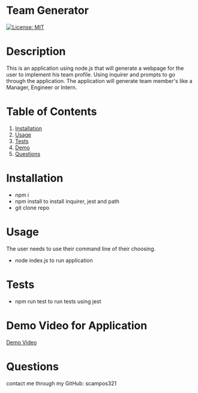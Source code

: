 # Team Generator
[![License: MIT](https://img.shields.io/badge/License-MIT-yellow.svg)](https://opensource.org/licenses/MIT)
# Description

This is an application using node.js that will generate a webpage for the user to implement his team profile. Using inquirer and prompts to go through the application. The application will generate team member's like a Manager, Engineer or Intern.

# Table of Contents 

1. [Installation](#installation)
2. [Usage](#usage)
3. [Tests](#tests)
4. [Demo](#DemoVideoForApplication)
5. [Questions](#Questions)

# Installation
* npm i
* npm install to install inquirer, jest and path
* git clone repo

# Usage 

The user needs to use their command line of their choosing. 

* node index.js to run application

# Tests

* npm run test to run tests using jest

# Demo Video for Application

[Demo Video](https://drive.google.com/drive/u/0/my-drive)

# Questions 
contact me through my GitHub: scampos321